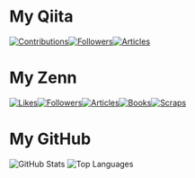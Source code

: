 # My Qiita 
[![Contributions](https://badgen.org/img/qiita/harachan/contributions?style=flat)](https://qiita.com/harachan)[![Followers](https://badgen.org/img/qiita/harachan/followers?style=flat)](https://qiita.com/harachan)[![Articles](https://badgen.org/img/qiita/harachan/articles?style=flat)](https://qiita.com/harachan)
# My Zenn
[![Likes](https://badgen.org/img/zenn/harachan/likes?style=flat)](https://zenn.dev/harachan)[![Followers](https://badgen.org/img/zenn/harachan/followers?style=flat)](https://zenn.dev/harachan)[![Articles](https://badgen.org/img/zenn/harachan/articles?style=flat)](https://zenn.dev/harachan)[![Books](https://badgen.org/img/zenn/harachan/books?style=flat)](https://zenn.dev/harachan?tab=books)[![Scraps](https://badgen.org/img/zenn/harachan/scraps?style=flat)](https://zenn.dev/harachan?tab=scraps)
# My GitHub
![GitHub Stats](https://github-readme-stats.vercel.app/api?username=harakeishi&count_private=true&show_icons=true&theme=monokai)
![Top Languages](https://github-readme-stats.vercel.app/api/top-langs/?username=harakeishi&layout=compact&theme=monokai)                
<!--
**harakeishi/harakeishi** is a ✨ _special_ ✨ repository because its `README.md` (this file) appears on your GitHub profile.

Here are some ideas to get you started:

- 🔭 I’m currently working on ...
- 🌱 I’m currently learning ...
- 👯 I’m looking to collaborate on ...
- 🤔 I’m looking for help with ...
- 💬 Ask me about ...
- 📫 How to reach me: ...
- 😄 Pronouns: ...
- ⚡ Fun fact: ...
-->
